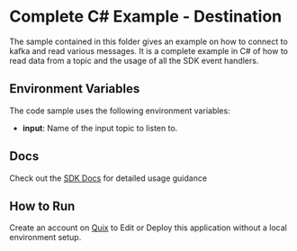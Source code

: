 # Complete C# Example - Destination
The sample contained in this folder gives an example on how to connect to kafka and read various messages.
It is a complete example in C# of how to read data from a topic and the usage of all the SDK event handlers.

## Environment Variables
The code sample uses the following environment variables:

- **input**: Name of the input topic to listen to.

## Docs
Check out the [SDK Docs](https://quix.ai/docs/sdk/introduction.html) for detailed usage guidance

## How to Run
Create an account on [Quix](https://portal.platform.quix.ai/self-sign-up?xlink=github) to Edit or Deploy this application without a local environment setup.
